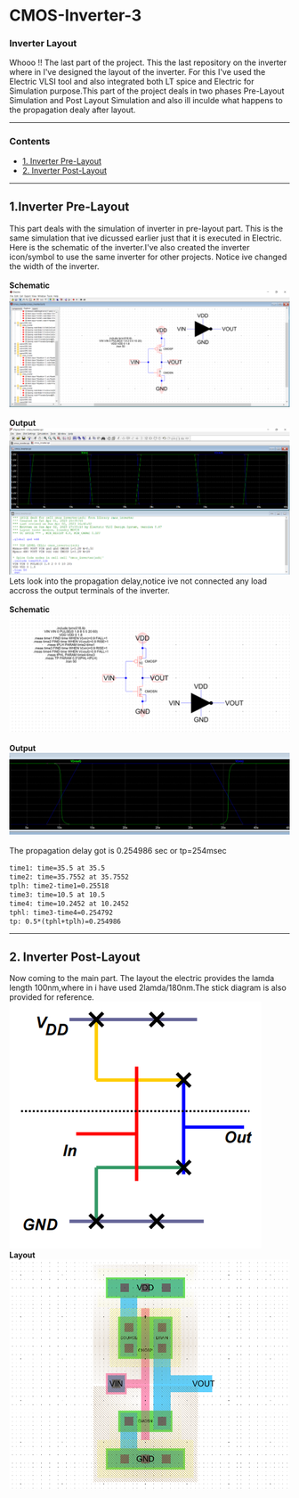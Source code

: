 # CMOS-Inverter-3
### Inverter Layout
Whooo !! The last part of the project. This the last repository on the inverter where in I've designed the layout of the inverter. For this I've used the Electric VLSI tool and also integrated both LT spice and Electric for Simulation purpose.This part of the project deals in two phases Pre-Layout Simulation and Post Layout Simulation and also ill inculde what happens to the propagation dealy after layout.

***
### Contents

- [ 1. Inverter Pre-Layout](#1-Inverter-Pre-Layout)
- [ 2. Inverter Post-Layout](#2-Inverter-Post-Layout)

***

## 1.Inverter Pre-Layout

This part deals with the simulation of inverter in pre-layout part. This is the same simulation that ive dicussed earlier just that it is executed in Electric.
Here is the schematic of the inverter.I've also created the inverter icon/symbol to use the same inverter for other projects. Notice ive changed the width of the inverter.<br />
<br>
**Schematic**
<br>
![CMOS-Inverter-3](./Images/Pre-layout1.png)<br>
<br>
**Output**
<br>
![CMOS-Inverter-3](./Images/Pre-layout2.png)<br>
Lets look into the propagation delay,notice ive not connected any load accross the output terminals of the inverter.<br />
<br>
**Schematic**
<br>
![CMOS-Inverter-3](./Images/Pre-layout3.png)<br>
<br>
**Output**
<br>
![CMOS-Inverter-3](./Images/Pre-layout4.png)<br>
<br>
The propagation delay got is 0.254986 sec or tp=254msec <br>
```
time1: time=35.5 at 35.5
time2: time=35.7552 at 35.7552
tplh: time2-time1=0.25518
time3: time=10.5 at 10.5
time4: time=10.2452 at 10.2452
tphl: time3-time4=0.254792
tp: 0.5*(tphl+tplh)=0.254986
```
***
## 2. Inverter Post-Layout
Now coming to the main part. The layout the electric provides the lamda length 100nm,where in i have used 2lamda/180nm.The stick diagram is also provided for reference.<br>
![CMOS-Inverter-3](./Images/Pre-layout5.png)<br>
**Layout**
![CMOS-Inverter-3](./Images/Post-layout1.png)<br>


